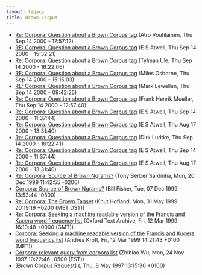 ```yaml
---
layout: legacy
title: Brown Corpus
---
```

* [Re: Corpora: Question about a Brown Corpus tag](http://nora.hd.uib.no/corpora/2000-3/0024.html) (Atro Voutilainen, Thu Sep 14 2000 - 17:57:12)
* [RE: Corpora: Question about a Brown Corpus tag](http://nora.hd.uib.no/corpora/2000-3/0023.html) (E S Atwell, Thu Sep 14 2000 - 15:32:21)
* [Re: Corpora: Question about a Brown Corpus tag](http://nora.hd.uib.no/corpora/2000-3/0022.html) (Tylman Ule, Thu Sep 14 2000 - 16:22:06)
* [RE: Corpora: Question about a Brown Corpus tag](http://nora.hd.uib.no/corpora/2000-3/0021.html) (Miles Osborne, Thu Sep 14 2000 - 15:15:03)
* [RE: Corpora: Question about a Brown Corpus tag](http://nora.hd.uib.no/corpora/2000-3/0020.html) (Mark Lewellen, Thu Sep 14 2000 - 09:42:25)
* [Re: Corpora: Question about a Brown Corpus tag](http://nora.hd.uib.no/corpora/2000-3/0019.html) (Frank Henrik Mueller, Thu Sep 14 2000 - 12:57:40)
* [Re: Corpora: Question about a Brown Corpus tag](http://nora.hd.uib.no/corpora/2000-3/0018.html) (E S Atwell, Thu Sep 14 2000 - 11:37:44)
* [Re: Corpora: Question about a Brown Corpus tag](http://nora.hd.uib.no/corpora/2000-3/0018.html) (E S Atwell, Thu Aug 17 2000 - 13:31:40)
* [Re: Corpora: Question about a Brown Corpus tag](http://nora.hd.uib.no/corpora/2000-3/0015.html) (Dirk Ludtke, Thu Sep 14 2000 - 16:22:41)
* [Re: Corpora: Question about a Brown Corpus tag](http://nora.hd.uib.no/corpora/2000-2/0462.html) (E S Atwell, Thu Sep 14 2000 - 11:37:44)
* [Re: Corpora: Question about a Brown Corpus tag](http://nora.hd.uib.no/corpora/2000-2/0462.html) (E S Atwell, Thu Aug 17 2000 - 13:31:40)
* [Re: Corpora: Source of Brown Ngrams?](http://nora.hd.uib.no/corpora/1999-4/0190.html) (Tony Berber Sardinha, Mon, 20 Dec 1999 11:42:55 -0200)
* [Corpora: Source of Brown Ngrams?](http://nora.hd.uib.no/corpora/1999-4/0117.html) (Bill Fisher, Tue, 07 Dec 1999 13:53:44 -0500)
* [Re: Corpora: The Brown Tagset](http://nora.hd.uib.no/corpora/1999-3/0080.html) (Knut Hofland, Mon, 31 May 1999 20:19:19 +0200 (MET DST))
* [Re: Corpora: Seeking a machine readable version of the Francis and Kucera word frequency list](http://nora.hd.uib.no/corpora/1999-2/0112.html) (Oxford Text Archive, Fri, 12 Mar 1999 16:10:48 +0000 (GMT))
* [Corpora: Seeking a machine readable version of the Francis and Kucera word frequency list](http://nora.hd.uib.no/corpora/1999-2/0111.html) (Andrea Krott, Fri, 12 Mar 1999 14:21:43 +0100 (MET))
* [Corpora: relevant query from corpora list](http://nora.hd.uib.no/corpora/1997-3/0172.html) (Zhibiao Wu, Mon, 24 Nov 1997 10:22:46 -0500 (EST))
* [[Brown Corpus Request]](http://nora.hd.uib.no/corpora/1997-1/0258.html) (, Thu, 8 May 1997 13:15:30 +0100)

